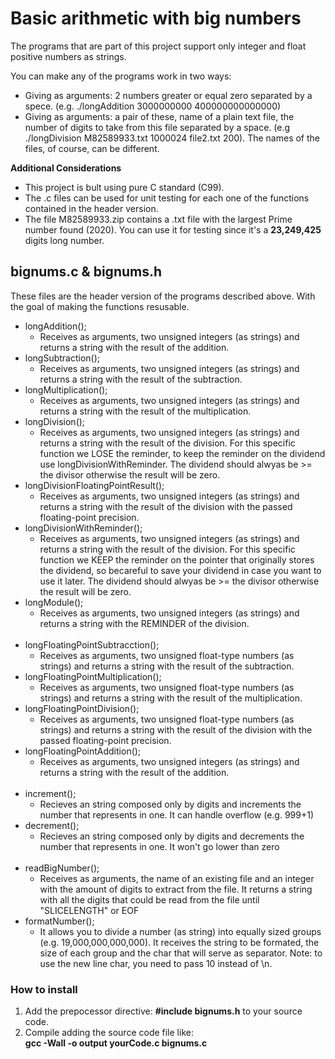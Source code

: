 # Basic arithmetic with big numbers

The programs that are part of this project support only integer and float positive numbers as strings.

You can make any of the programs work in two ways:
- Giving as arguments: 2 numbers greater or equal zero separated by a spece. (e.g. ./longAddition 3000000000 400000000000000)
- Giving as arguments: a pair of these, name of a plain text file, the number of digits to take from this file separated by a space. (e.g ./longDivision M82589933.txt 1000024 file2.txt 200). The names of the files, of course, can be different.

**Additional Considerations**
<br>
- This project is bult using pure C standard (C99).
- The .c files can be used for unit testing for each one of the functions contained in the header version.
- The file M82589933.zip contains a .txt file with the largest Prime number found (2020). You can use it for testing since it's a **23,249,425** digits long number.


## bignums.c & bignums.h

These files are the header version of the programs described above. With the goal of making the functions resusable.

*	longAddition();
	*	Receives as arguments, two unsigned integers (as strings) and returns a string with the result of the addition.
*	longSubtraction();
	*	Receives as arguments, two unsigned integers (as strings) and returns a string with the result of the subtraction.
*	longMultiplication();
	*	Receives as arguments, two unsigned integers (as strings) and returns a string with the result of the multiplication.
*	longDivision();
	*	Receives as arguments, two unsigned integers (as strings) and returns a string with the result of the division. For this specific function we LOSE the reminder, to keep the reminder on the dividend use longDivisionWithReminder. The dividend should alwyas be >= the divisor otherwise the result will be zero.
*	longDivisionFloatingPointResult();
	*	Receives as arguments, two unsigned integers (as strings) and returns a string with the result of the division with the passed floating-point precision.
*	longDivisionWithReminder();
	*	Receives as arguments, two unsigned integers (as strings) and returns a string with the result of the division. For this specific function we KEEP the reminder on the pointer that originally stores the dividend, so becareful to save your dividend in case you want to use it later. The dividend should alwyas be >= the divisor otherwise the result will be zero.
*	longModule();
	*	Receives as arguments, two unsigned integers (as strings) and returns a string with the REMINDER of the division.<br><br>
*	longFloatingPointSubtracction();
	*	Receives as arguments, two unsigned float-type numbers (as strings) and returns a string with the result of the subtraction.
*	longFloatingPointMultiplication();
	*	Receives as arguments, two unsigned float-type numbers (as strings) and returns a string with the result of the multiplication.
*	longFloatingPointDivision();
	*	Receives as arguments, two unsigned float-type numbers (as strings) and returns a string with the result of the division with the passed floating-point precision.
*	longFloatingPointAddition();
	*	Receives as arguments, two unsigned integers (as strings) and returns a string with the result of the addition.<br><br>
*	increment();
	*	Recieves an string composed only by digits and increments the number that represents in one. It can handle overflow (e.g. 999+1)
*	decrement();
	*	Recieves an string composed only by digits and decrements the number that represents in one. It won't go lower than zero<br><br>
*	readBigNumber();
	*	Receives as arguments, the name of an existing file and an integer with the amount of digits to extract from the file. It returns a string with all the digits that could be read from the file until "SLICELENGTH" or EOF
*	formatNumber();
	*	It allows you to divide a number (as string) into equally sized groups (e.g. 19,000,000,000,000). It receives the string to be formated, the size of each group and the char that will serve as separator. Note: to use the new line char, you need to pass 10 instead of \n.

### How to install

1. Add the prepocessor directive: **#include bignums.h** to your source code.
2. Compile adding the source code file like: <br>**gcc -Wall -o output yourCode.c bignums.c**
